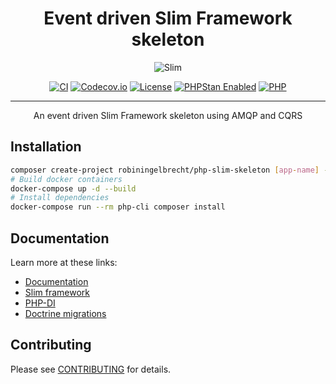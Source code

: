 <h1 align="center">Event driven Slim Framework skeleton</h1>

<p align="center">
	<img src="https://github.com/robiningelbrecht/slim-skeleton-ddd-amqp/raw/master/readme/slim-new.webp" alt="Slim">
</p>

<p align="center">
<a href="https://github.com/robiningelbrecht/slim-skeleton-ddd-amqp/actions/workflows/ci.yml"><img src="https://github.com/robiningelbrecht/slim-skeleton-ddd-amqp/actions/workflows/ci.yml/badge.svg" alt="CI"></a>
<a href="https://codecov.io/gh/robiningelbrecht/php-slim-skeleton" ><img src="https://codecov.io/gh/robiningelbrecht/php-slim-skeleton/branch/master/graph/badge.svg?token=hgnlFWvWvw" alt="Codecov.io"/></a>
<a href="https://github.com/robiningelbrecht/slim-skeleton-ddd-amqp/blob/master/LICENSE"><img src="https://img.shields.io/github/license/robiningelbrecht/slim-skeleton-ddd-amqp?color=428f7e&logo=open%20source%20initiative&logoColor=white" alt="License"></a>
<a href="https://phpstan.org/"><img src="https://img.shields.io/badge/PHPStan-level%208-succes.svg?logo=php&logoColor=white&color=31C652" alt="PHPStan Enabled"></a>
<a href="https://php.net/"><img src="https://img.shields.io/packagist/php-v/robiningelbrecht/php-slim-skeleton/dev-master?color=%23777bb3&logo=php&logoColor=white" alt="PHP"></a>
</p>

---

<p align="center">
    An event driven Slim Framework skeleton using AMQP and CQRS
</p>

## Installation

```bash
composer create-project robiningelbrecht/php-slim-skeleton [app-name] --no-install --ignore-platform-reqs --stability=dev
# Build docker containers
docker-compose up -d --build
# Install dependencies
docker-compose run --rm php-cli composer install
```

## Documentation

Learn more at these links:

- [Documentation](https://php-slim-skeleton.robiningelbrecht.be/)
- [Slim framework](https://www.slimframework.com)
- [PHP-DI](https://php-di.org/)
- [Doctrine migrations](https://www.doctrine-project.org/projects/doctrine-migrations/en/3.5/index.html)

## Contributing

Please see [CONTRIBUTING](https://php-slim-skeleton.robiningelbrecht.be/contribute) for details.
